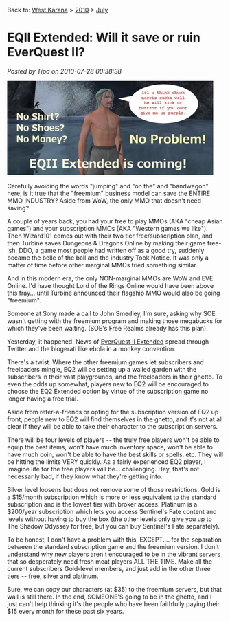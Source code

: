 Back to: [West Karana](/posts/westkarana.md) > [2010](/posts/2010/westkarana.md) > [July](./westkarana.md)
# EQII Extended: Will it save or ruin EverQuest II?

*Posted by Tipa on 2010-07-28 00:38:38*

[![](../../../uploads/2010/07/eq2extended-480x219.jpg "EQ2 Extended")](../../../uploads/2010/07/eq2extended.jpg)

Carefully avoiding the words "jumping" and "on the" and "bandwagon" here, is it true that the "freemium" business model can save the ENTIRE MMO INDUSTRY? Aside from WoW, the only MMO that doesn't need saving?

A couple of years back, you had your free to play MMOs (AKA "cheap Asian games") and your subscription MMOs (AKA "Western games we like"). Then Wizard101 comes out with their two tier free/subscription plan, and then Turbine saves Dungeons & Dragons Online by making their game free-ish. DDO, a game most people had written off as a good try, suddenly became the belle of the ball and the industry Took Notice. It was only a matter of time before other marginal MMOs tried something similar.

And in this modern era, the only NON-marginal MMOs are WoW and EVE Online. I'd have thought Lord of the Rings Online would have been above this fray... until Turbine announced their flagship MMO would also be going "freemium".

Someone at Sony made a call to John Smedley, I'm sure, asking why SOE wasn't getting with the freemium program and making those megabucks for which they've been waiting. (SOE's Free Realms already has this plan).

Yesterday, it happened. News of [EverQuest II Extended](http://everquest2.com/free_to_play/extended_faq) spread through Twitter and the blogerati like ebola in a monkey convention.

There's a twist. Where the other freemium games let subscribers and freeloaders mingle, EQ2 will be setting up a walled garden with the subscribers in their vast playgrounds, and the freeloaders in their ghetto. To even the odds up somewhat, players new to EQ2 will be encouraged to choose the EQ2 Extended option by virtue of the subscription game no longer having a free trial.

Aside from refer-a-friends or opting for the subscription version of EQ2 up front, people new to EQ2 will find themselves in the ghetto, and it's not at all clear if they will be able to take their character to the subscription servers.

There will be four levels of players -- the truly free players won't be able to equip the best items, won't have much inventory space, won't be able to have much coin, won't be able to have the best skills or spells, etc. They will be hitting the limits VERY quickly. As a fairly experienced EQ2 player, I imagine life for the free players will be... challenging. Hey, that's not necessarily bad, if they know what they're getting into.

Silver level loosens but does not remove some of those restrictions. Gold is a $15/month subscription which is more or less equivalent to the standard subscription and is the lowest tier with broker access. Platinum is a $200/year subscription which lets you access Sentinel's Fate content and levels without having to buy the box (the other levels only give you up to The Shadow Odyssey for free, but you can buy Sentinel's Fate separately).

To be honest, I don't have a problem with this, EXCEPT.... for the separation between the standard subscription game and the freemium version. I don't understand why new players aren't encouraged to be in the vibrant servers that so desperately need fresh ~~meat~~ players ALL THE TIME. Make all the current subscribers Gold-level members, and just add in the other three tiers -- free, silver and platinum.

Sure, we can copy our characters (at $35) to the freemium servers, but that wall is still there. In the end, SOMEONE'S going to be in the ghetto, and I just can't help thinking it's the people who have been faithfully paying their $15 every month for these past six years.

